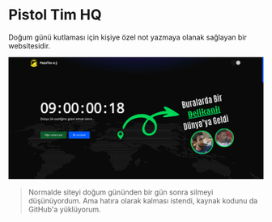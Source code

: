 # Pistol Tim HQ

Doğum günü kutlaması için kişiye özel not yazmaya olanak sağlayan bir websitesidir.

![Thumbnail](docs/thumb.png)

> Normalde siteyi doğum gününden bir gün sonra silmeyi düşünüyordum. Ama hatıra olarak kalması istendi, kaynak kodunu da GitHub'a yüklüyorum.
